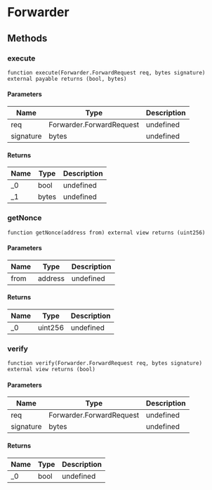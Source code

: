 # Forwarder









## Methods

### execute

```solidity
function execute(Forwarder.ForwardRequest req, bytes signature) external payable returns (bool, bytes)
```





#### Parameters

| Name | Type | Description |
|---|---|---|
| req | Forwarder.ForwardRequest | undefined |
| signature | bytes | undefined |

#### Returns

| Name | Type | Description |
|---|---|---|
| _0 | bool | undefined |
| _1 | bytes | undefined |

### getNonce

```solidity
function getNonce(address from) external view returns (uint256)
```





#### Parameters

| Name | Type | Description |
|---|---|---|
| from | address | undefined |

#### Returns

| Name | Type | Description |
|---|---|---|
| _0 | uint256 | undefined |

### verify

```solidity
function verify(Forwarder.ForwardRequest req, bytes signature) external view returns (bool)
```





#### Parameters

| Name | Type | Description |
|---|---|---|
| req | Forwarder.ForwardRequest | undefined |
| signature | bytes | undefined |

#### Returns

| Name | Type | Description |
|---|---|---|
| _0 | bool | undefined |




